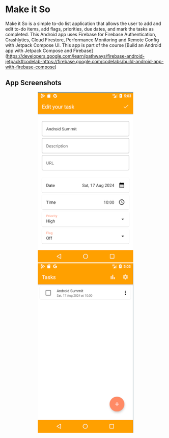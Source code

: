Make it So
==================================

Make it So is a simple to-do list application that allows the user to add and edit to-do items, add flags, priorities, due dates, and mark the tasks as completed.
This Android app uses Firebase for Firebase Authentication, Crashlytics, Cloud Firestore, Performance Monitoring and Remote Config with Jetpack Compose UI. 
This app is part of the course [Build an Android app with Jetpack Compose and Firebase] (https://developers.google.com/learn/pathways/firebase-android-jetpack#codelab-https://firebase.google.com/codelabs/build-android-app-with-firebase-compose) 


App Screenshots
------------
<p align="center">
  <img src="https://github.com/collinsonindo/make-it-so-android/blob/main/Screenshot%20(169).png" width="300" alt="Screenshot">
  <img src="https://github.com/collinsonindo/make-it-so-android/blob/main/Screenshot%20(170).png" width="300" alt="Screenshot">
</p>

